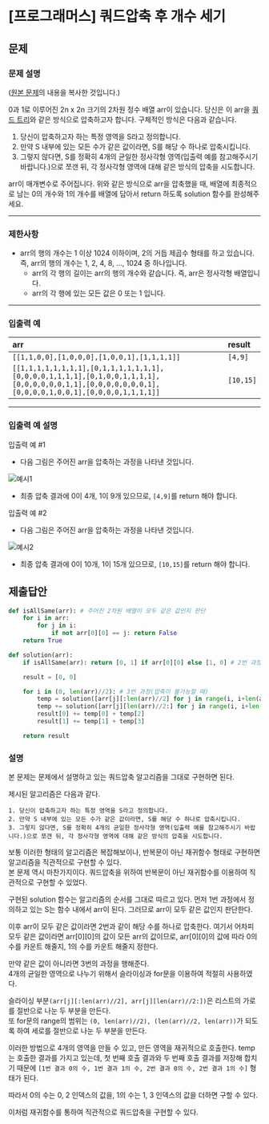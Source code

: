 # [프로그래머스] 쿼드압축 후 개수 세기
## 문제
### 문제 설명
([원본 문제](https://programmers.co.kr/learn/courses/30/lessons/68936)의 내용을 복사한 것입니다.)

0과 1로 이루어진 2n x 2n 크기의 2차원 정수 배열 arr이 있습니다. 당신은 이 arr을 [쿼드 트리](https://en.wikipedia.org/wiki/Quadtree)와 같은 방식으로 압축하고자 합니다. 구체적인 방식은 다음과 같습니다.

1. 당신이 압축하고자 하는 특정 영역을 S라고 정의합니다.
2. 만약 S 내부에 있는 모든 수가 같은 값이라면, S를 해당 수 하나로 압축시킵니다.
3. 그렇지 않다면, S를 정확히 4개의 균일한 정사각형 영역(입출력 예를 참고해주시기 바랍니다.)으로 쪼갠 뒤, 각 정사각형 영역에 대해 같은 방식의 압축을 시도합니다.

arr이 매개변수로 주어집니다. 위와 같은 방식으로 arr을 압축했을 때, 배열에 최종적으로 남는 0의 개수와 1의 개수를 배열에 담아서 return 하도록 solution 함수를 완성해주세요.

___

### 제한사항
* arr의 행의 개수는 1 이상 1024 이하이며, 2의 거듭 제곱수 형태를 하고 있습니다. 즉, arr의 행의 개수는 1, 2, 4, 8, ..., 1024 중 하나입니다.
  * arr의 각 행의 길이는 arr의 행의 개수와 같습니다. 즉, arr은 정사각형 배열입니다.
  * arr의 각 행에 있는 모든 값은 0 또는 1 입니다.

___

### 입출력 예
|arr|result|
|:---|:---|
|`[[1,1,0,0],[1,0,0,0],[1,0,0,1],[1,1,1,1]]`|`[4,9]`|
|`[[1,1,1,1,1,1,1,1],[0,1,1,1,1,1,1,1],[0,0,0,0,1,1,1,1],[0,1,0,0,1,1,1,1],[0,0,0,0,0,0,1,1],[0,0,0,0,0,0,0,1],[0,0,0,0,1,0,0,1],[0,0,0,0,1,1,1,1]]`|`[10,15]`|

___

### 입출력 예 설명
입출력 예 #1

* 다음 그림은 주어진 arr을 압축하는 과정을 나타낸 것입니다.

![예시1](https://user-images.githubusercontent.com/77680436/113479446-20d3fb00-94ca-11eb-874b-bd439a1ffb48.png)

* 최종 압축 결과에 0이 4개, 1이 9개 있으므로, `[4,9]`를 return 해야 합니다.

입출력 예 #2

* 다음 그림은 주어진 arr을 압축하는 과정을 나타낸 것입니다.

![예시2](https://user-images.githubusercontent.com/77680436/113479475-4a8d2200-94ca-11eb-9ead-77fa7b7a4b5c.png)

* 최종 압축 결과에 0이 10개, 1이 15개 있으므로, `[10,15]`를 return 해야 합니다.

## 제출답안
```python
def isAllSame(arr): # 주어진 2차원 배열이 모두 같은 값인지 판단
    for i in arr:
        for j in i:
            if not arr[0][0] == j: return False
    return True

def solution(arr):
    if isAllSame(arr): return [0, 1] if arr[0][0] else [1, 0] # 2번 과정(압축이 가능할 때)

    result = [0, 0]

    for i in (0, len(arr)//2): # 3번 과정(압축이 불가능할 때)
        temp = solution([arr[j][:len(arr)//2] for j in range(i, i+len(arr)//2)])
        temp += solution([arr[j][len(arr)//2:] for j in range(i, i+len(arr)//2)])
        result[0] += temp[0] + temp[2]
        result[1] += temp[1] + temp[3]

    return result
```
### 설명
본 문제는 문제에서 설명하고 있는 쿼드압축 알고리즘을 그대로 구현하면 된다.

제시된 알고리즘은 다음과 같다.
```
1. 당신이 압축하고자 하는 특정 영역을 S라고 정의합니다.
2. 만약 S 내부에 있는 모든 수가 같은 값이라면, S를 해당 수 하나로 압축시킵니다.
3. 그렇지 않다면, S를 정확히 4개의 균일한 정사각형 영역(입출력 예를 참고해주시기 바랍니다.)으로 쪼갠 뒤, 각 정사각형 영역에 대해 같은 방식의 압축을 시도합니다.
```

보통 이러한 형태의 알고리즘은 복잡해보이나, 반복문이 아닌 재귀함수 형태로 구현하면 알고리즘을 직관적으로 구현할 수 있다.  
본 문제 역시 마찬가지이다. 쿼드압축을 위하여 반복문이 아닌 재귀함수를 이용하여 직관적으로 구현할 수 있었다.

구현된 solution 함수는 알고리즘의 순서를 그대로 따르고 있다. 먼저 1번 과정에서 정의하고 있는 S는 함수 내에서 arr이 된다. 그러므로 arr이 모두 같은 값인지 판단한다.  

이후 arr이 모두 같은 값이라면 2번과 같이 해당 수를 하나로 압축한다. 여기서 어차피 모두 같은 값이라면 arr[0][0]의 값이 모든 arr의 값이므로, arr[0][0]의 값에 따라 0의 수를 카운트 해줄지, 
1의 수를 카운트 해줄지 정한다.

만약 같은 값이 아니라면 3번의 과정을 행해준다.  
4개의 균일한 영역으로 나누기 위해서 슬라이싱과 for문을 이용하여 적절히 사용하였다.

슬라이싱 부분```(arr[j][:len(arr)//2], arr[j][len(arr)//2:])```은 리스트의 가로를 절반으로 나눈 두 부분을 만든다.  
또 for문의 range의 범위는 ```(0, len(arr)//2), (len(arr)//2, len(arr))```가 되도록 하여 세로를 절반으로 나눈 두 부분을 만든다.

이러한 방법으로 4개의 영역을 만들 수 있고, 만든 영역을 재귀적으로 호출한다.
temp는 호출한 결과를 가지고 있는데, 첫 번째 호출 결과와 두 번째 호출 결과를 저장해 합치기 때문에 `[1번 결과 0의 수, 1번 결과 1의 수, 2번 결과 0의 수, 2번 결과 1의 수]` 형태가 된다.

따라서 0의 수는 0, 2 인덱스의 값을, 1의 수는 1, 3 인덱스의 값을 더하면 구할 수 있다.

이처럼 재귀함수를 통하여 직관적으로 쿼드압축을 구현할 수 있다.

